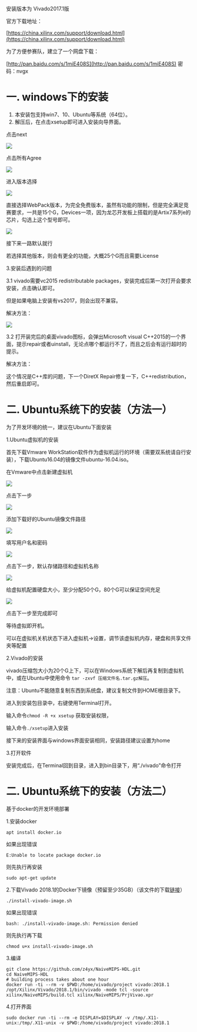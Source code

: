 安装版本为 Vivado2017.1版

官方下载地址：

[https://china.xilinx.com/support/download.html](https://china.xilinx.com/support/download.html)

为了方便参赛队，建立了一个网盘下载：

[http://pan.baidu.com/s/1miE408S](http://pan.baidu.com/s/1miE408S)   密码：nvgx

# 一. windows下的安装

1. 本安装包支持win7、10、Ubuntu等系统（64位）。
2. 解压后，在点击xsetup即可进入安装向导界面。

点击next

![](/assets/import.png)

点击所有Agree

![](/assets/import1.png)

进入版本选择

![](/assets/import2.png)

直接选择WebPack版本，为完全免费版本，虽然有功能的限制，但是完全满足竞赛要求，一共是15个G，Devices一项，因为龙芯开发板上搭载的是Artix7系列e的芯片，勾选上这个型号即可。

![](/assets/import4.png)

接下来一路默认就行

若选择其他版本，则会有更全的功能，大概25个G而且需要License

3.安装后遇到的问题

3.1 vivado需要vc2015 redistributable packages，安装完成后第一次打开会要求安装，点击确认即可。

但是如果电脑上安装有vs2017，则会出现不兼容。

解决方法：

![](/assets/import6.png)

3.2 打开装完后的桌面vivado图标，会弹出Microsoft visual C++2015的一个界面，提示repair或者uinstall，无论点哪个都运行不了，而且之后会有运行超时的提示。

解决方法：

这个情况是C++库的问题，下一个DiretX Repair修复一下，C++redistribution，然后重启即可。

# 二. Ubuntu系统下的安装（方法一）

为了开发环境的统一，建议在Ubuntu下面安装

1.Ubuntu虚拟机的安装

首先下载Vmware WorkStation软件作为虚拟机运行的环境（需要双系统请自行安装），下载Ubuntu16.04的镜像文件ubuntu-16.04.iso。

在Vmware中点击新建虚拟机

![](/assets/xu1.png)

点击下一步

![](/assets/xu2.png)

添加下载好的Ubuntu镜像文件路径

![](/assets/xu3.png)

填写用户名和密码

![](/assets/xu4.png)

点击下一步，默认存储路径和虚拟机名称

![](/assets/xu5.png)

给虚拟机配置硬盘大小，至少分配50个G，80个G可以保证空间充足

![](/assets/xu6.png)

点击下一步至完成即可

等待虚拟即开机。

可以在虚拟机关机状态下进入虚拟机-&gt;设置，调节该虚拟机内存，硬盘和共享文件夹等配置

2.Vivado的安装

vivado压缩包大小为20个G上下，可以在Windows系统下解后再复制到虚拟机中，或在Ubuntu中使用命令 `tar -zxvf 压缩文件名.tar.gz解压`。

注意：Ubuntu不能随意复制东西到系统盘，建议复制文件到HOME根目录下。

进入到安装包目录中，右键使用Terminal打开。

输入命令`chmod -R +x xsetup` 获取安装权限，

输入命令`./xsetup`进入安装

接下来的安装界面与windows界面安装相同，安装路径建议设置为home

3.打开软件

安装完成后，在Terminal回到目录，进入到bin目录下，用“./vivado”命令打开

# 二. Ubuntu系统下的安装（方法二）

基于docker的开发环境部署

1.安装docker

```
apt install docker.io
```

如果出现错误

```
E:Unable to locate package docker.io
```

则先执行再安装

```
sudo apt-get update
```

2.下载Vivado 2018.1的Docker下镜像（预留至少35GB）（该文件的下载[链接](https://github.com/z4yx/NaiveMIPS-HDL/install-vivado-image.sh)）

```
./install-vivado-image.sh
```

如果出现错误

```
bash: ./install-vivado-image.sh: Permission denied
```

则先执行再下载

```
chmod u+x install-vivado-image.sh
```

3.编译

```
git clone https://github.com/z4yx/NaiveMIPS-HDL.git
cd NaiveMIPS-HDL
# building process takes about one hour
docker run -ti --rm -v $PWD:/home/vivado/project vivado:2018.1 /opt/Xilinx/Vivado/2018.1/bin/vivado -mode tcl -source xilinx/NaiveMIPS/build.tcl xilinx/NaiveMIPS/PrjVivao.xpr
```

4.打开界面

```
sudo docker run -ti --rm -e DISPLAY=$DISPLAY -v /tmp/.X11-unix:/tmp/.X11-unix -v $PWD:/home/vivado/project vivado:2018.1
```



